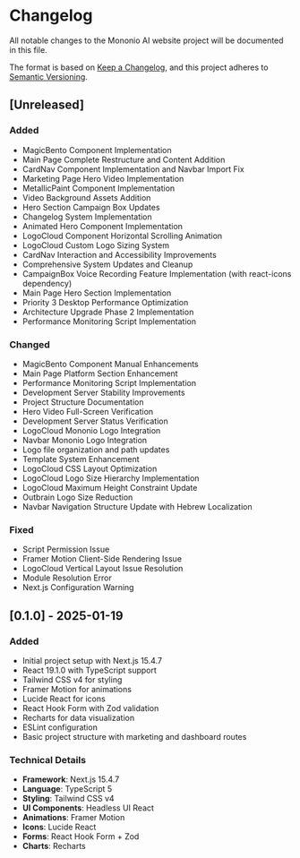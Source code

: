 # Changelog

All notable changes to the Mononio AI website project will be documented in this file.

The format is based on [Keep a Changelog](https://keepachangelog.com/en/1.0.0/),
and this project adheres to [Semantic Versioning](https://semver.org/spec/v2.0.0.html).

## [Unreleased]

### Added
- MagicBento Component Implementation
- Main Page Complete Restructure and Content Addition
- CardNav Component Implementation and Navbar Import Fix
- Marketing Page Hero Video Implementation
- MetallicPaint Component Implementation
- Video Background Assets Addition
- Hero Section Campaign Box Updates
- Changelog System Implementation
- Animated Hero Component Implementation
- LogoCloud Component Horizontal Scrolling Animation
- LogoCloud Custom Logo Sizing System
- CardNav Interaction and Accessibility Improvements
- Comprehensive System Updates and Cleanup
- CampaignBox Voice Recording Feature Implementation (with react-icons dependency)
- Main Page Hero Section Implementation
- Priority 3 Desktop Performance Optimization
- Architecture Upgrade Phase 2 Implementation
- Performance Monitoring Script Implementation

### Changed
- MagicBento Component Manual Enhancements
- Main Page Platform Section Enhancement
- Performance Monitoring Script Implementation
- Development Server Stability Improvements
- Project Structure Documentation
- Hero Video Full-Screen Verification
- Development Server Status Verification
- LogoCloud Mononio Logo Integration
- Navbar Mononio Logo Integration
- Logo file organization and path updates
- Template System Enhancement
- LogoCloud CSS Layout Optimization
- LogoCloud Logo Size Hierarchy Implementation
- LogoCloud Maximum Height Constraint Update
- Outbrain Logo Size Reduction
- Navbar Navigation Structure Update with Hebrew Localization

### Fixed
- Script Permission Issue
- Framer Motion Client-Side Rendering Issue
- LogoCloud Vertical Layout Issue Resolution
- Module Resolution Error
- Next.js Configuration Warning

## [0.1.0] - 2025-01-19

### Added
- Initial project setup with Next.js 15.4.7
- React 19.1.0 with TypeScript support
- Tailwind CSS v4 for styling
- Framer Motion for animations
- Lucide React for icons
- React Hook Form with Zod validation
- Recharts for data visualization
- ESLint configuration
- Basic project structure with marketing and dashboard routes

### Technical Details
- **Framework**: Next.js 15.4.7
- **Language**: TypeScript 5
- **Styling**: Tailwind CSS v4
- **UI Components**: Headless UI React
- **Animations**: Framer Motion
- **Icons**: Lucide React
- **Forms**: React Hook Form + Zod
- **Charts**: Recharts 